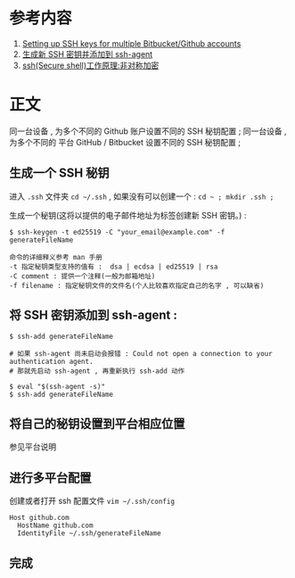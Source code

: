 # 参考内容
1. [Setting up SSH keys for multiple Bitbucket/Github accounts](https://medium.com/@fredrikanderzon/setting-up-ssh-keys-for-multiple-bitbucket-github-accounts-a5244c28c0ac)
2. [生成新 SSH 密钥并添加到 ssh-agent](https://docs.github.com/cn/authentication/connecting-to-github-with-ssh/generating-a-new-ssh-key-and-adding-it-to-the-ssh-agent)
3. [ssh(Secure shell)工作原理:非对称加密](https://zh.wikipedia.org/wiki/Secure_Shell)

# 正文

同一台设备 , 为多个不同的 Github 账户设置不同的 SSH 秘钥配置 ;
同一台设备 , 为多个不同的 平台 GitHub / Bitbucket 设置不同的 SSH 秘钥配置 ;

## 生成一个 SSH 秘钥

进入 `.ssh` 文件夹 `cd ~/.ssh` , 如果没有可以创建一个 : `cd ~ ; mkdir .ssh ;`

生成一个秘钥(这将以提供的电子邮件地址为标签创建新 SSH 密钥。) : 
```
$ ssh-keygen -t ed25519 -C "your_email@example.com" -f generateFileName

命令的详细释义参考 man 手册
-t 指定秘钥类型支持的值有 :  dsa | ecdsa | ed25519 | rsa
-C comment : 提供一个注释(一般为邮箱地址)           
-f filename : 指定秘钥文件的文件名(个人比较喜欢指定自己的名字 , 可以缺省)
```

## 将 SSH 密钥添加到 ssh-agent : 
```
$ ssh-add generateFileName

# 如果 ssh-agent 尚未启动会报错 : Could not open a connection to your authentication agent.
# 那就先启动 ssh-agent , 再重新执行 ssh-add 动作

$ eval "$(ssh-agent -s)"
$ ssh-add generateFileName
```

## 将自己的秘钥设置到平台相应位置
参见平台说明

## 进行多平台配置
创建或者打开 ssh 配置文件 `vim ~/.ssh/config`

```
Host github.com
  HostName github.com
  IdentityFile ~/.ssh/generateFileName
```


## 完成